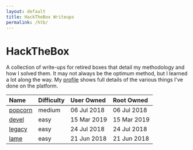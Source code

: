 ```yaml
---
layout: default
title: HackTheBox Writeups
permalink: /htb/
---
```


# HackTheBox

A collection of write-ups for retired boxes that detail my methodology and how I solved them. It may not always be the optimum method, but I learned a lot along the way. My [profile](https://www.hackthebox.eu/home/users/profile/23606) shows full details of the various things I've done on the platform.

| Name                 | Difficulty | User Owned  | Root Owned  |
|:---------------------|:-----------|:------------|:------------|
| [popcorn](./popcorn) | medium     | 06 Jul 2018 | 06 Jul 2018 |
| [devel](./devel)     | easy       | 15 Mar 2019 | 15 Mar 2019 |
| [legacy](./legacy)   | easy       | 24 Jul 2018 | 24 Jul 2018 |
| [lame](./lame)       | easy       | 21 Jun 2018 | 21 Jun 2018 |         
